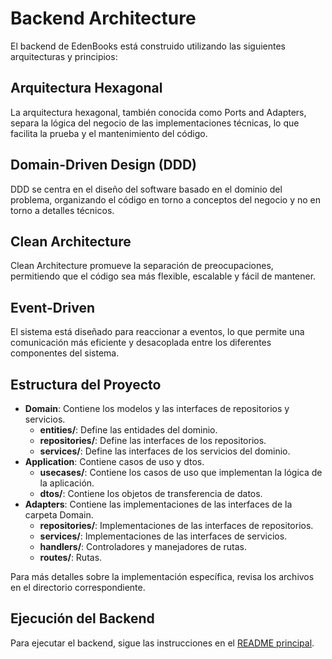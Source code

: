 # Backend Architecture

El backend de EdenBooks está construido utilizando las siguientes arquitecturas y principios:

## Arquitectura Hexagonal

La arquitectura hexagonal, también conocida como Ports and Adapters, separa la lógica del negocio de las implementaciones técnicas, lo que facilita la prueba y el mantenimiento del código.

## Domain-Driven Design (DDD)

DDD se centra en el diseño del software basado en el dominio del problema, organizando el código en torno a conceptos del negocio y no en torno a detalles técnicos.

## Clean Architecture

Clean Architecture promueve la separación de preocupaciones, permitiendo que el código sea más flexible, escalable y fácil de mantener.

## Event-Driven

El sistema está diseñado para reaccionar a eventos, lo que permite una comunicación más eficiente y desacoplada entre los diferentes componentes del sistema.

## Estructura del Proyecto

- **Domain**: Contiene los modelos y las interfaces de repositorios y servicios.
  - **entities/**: Define las entidades del dominio.
  - **repositories/**: Define las interfaces de los repositorios.
  - **services/**: Define las interfaces de los servicios del dominio.
- **Application**: Contiene casos de uso y dtos.
  - **usecases/**: Contiene los casos de uso que implementan la lógica de la aplicación.
  - **dtos/**: Contiene los objetos de transferencia de datos.
- **Adapters**: Contiene las implementaciones de las interfaces de la carpeta Domain.
  - **repositories/**: Implementaciones de las interfaces de repositorios.
  - **services/**: Implementaciones de las interfaces de servicios.
  - **handlers/**: Controladores y manejadores de rutas.
  - **routes/**: Rutas.

Para más detalles sobre la implementación específica, revisa los archivos en el directorio correspondiente.

## Ejecución del Backend

Para ejecutar el backend, sigue las instrucciones en el [README principal](../README.md).

